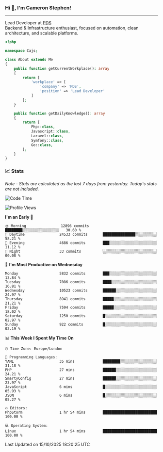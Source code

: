### Hi 👋, I'm Cameron Stephen!

---

Lead Developer at [PDS](https://prindatasolutions.co.uk)  
Backend & Infrastructure enthusiast, focused on automation, clean architecture, and scalable platforms.


```php
<?php

namespace Cajs;

class About extends Me
{
    public function getCurrentWorkplace(): array
    {
        return [
            'workplace' => [
                'company' => 'PDS',
                'position' => 'Lead Developer'
            ]
        ];
    }

    public function getDailyKnowledge(): array
    {
        return [
            Php::class,
            Javascript::class,
            Laravel::class,
            Symfony::class,
            Go::class,
        ];
    }
}
```

### 📈 Stats
<p><em>Note - Stats are calculated as the last 7 days from yesterday. Today's stats are not included.</em></p>


<!--START_SECTION:waka-->
![Code Time](http://img.shields.io/badge/Code%20Time-4%2C738%20hrs%2025%20mins-blue)

![Profile Views](http://img.shields.io/badge/Profile%20Views-0-blue)

**I'm an Early 🐤** 

```text
🌞 Morning                12896 commits       ████████░░░░░░░░░░░░░░░░░   30.60 % 
🌆 Daytime                24533 commits       ███████████████░░░░░░░░░░   58.21 % 
🌃 Evening                4686 commits        ███░░░░░░░░░░░░░░░░░░░░░░   11.12 % 
🌙 Night                  33 commits          ░░░░░░░░░░░░░░░░░░░░░░░░░   00.08 % 
```
📅 **I'm Most Productive on Wednesday** 

```text
Monday                   5832 commits        ███░░░░░░░░░░░░░░░░░░░░░░   13.84 % 
Tuesday                  7086 commits        ████░░░░░░░░░░░░░░░░░░░░░   16.81 % 
Wednesday                10523 commits       ██████░░░░░░░░░░░░░░░░░░░   24.97 % 
Thursday                 8941 commits        █████░░░░░░░░░░░░░░░░░░░░   21.21 % 
Friday                   7594 commits        █████░░░░░░░░░░░░░░░░░░░░   18.02 % 
Saturday                 1250 commits        █░░░░░░░░░░░░░░░░░░░░░░░░   02.97 % 
Sunday                   922 commits         █░░░░░░░░░░░░░░░░░░░░░░░░   02.19 % 
```


📊 **This Week I Spent My Time On** 

```text
🕑︎ Time Zone: Europe/London

💬 Programming Languages: 
YAML                     35 mins             ████████░░░░░░░░░░░░░░░░░   31.18 % 
PHP                      27 mins             ██████░░░░░░░░░░░░░░░░░░░   24.21 % 
SmartyConfig             27 mins             ██████░░░░░░░░░░░░░░░░░░░   23.97 % 
JavaScript               6 mins              █░░░░░░░░░░░░░░░░░░░░░░░░   05.93 % 
JSON                     6 mins              █░░░░░░░░░░░░░░░░░░░░░░░░   05.27 % 

🔥 Editors: 
PhpStorm                 1 hr 54 mins        █████████████████████████   100.00 % 

💻 Operating System: 
Linux                    1 hr 54 mins        █████████████████████████   100.00 % 
```


 Last Updated on 15/10/2025 18:20:25 UTC
<!--END_SECTION:waka-->
